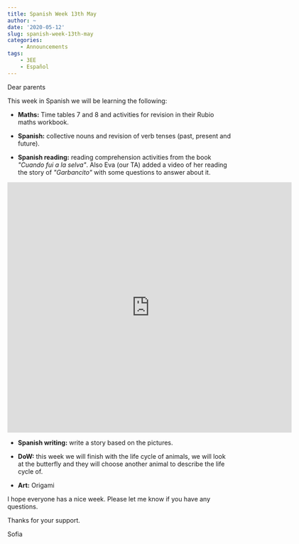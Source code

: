 ```yaml
---
title: Spanish Week 13th May
author: ~
date: '2020-05-12'
slug: spanish-week-13th-may
categories:
    - Announcements
tags:
    - 3EE
    - Español
---
```


Dear parents

This week in Spanish we will be learning the following:

* **Maths:** Time tables 7 and 8 and activities for revision in their Rubio maths workbook.

* **Spanish:** collective nouns and revision of verb tenses (past, present and future).

* **Spanish reading:** reading comprehension activities from the book *"Cuando fui a la selva"*. Also Eva (our TA) added a video of her reading the story of *"Garbancito"* with some questions to answer about it.

<iframe src="https://player.vimeo.com/video/417608228" width="640" height="564" frameborder="0" allow="autoplay; fullscreen" allowfullscreen></iframe>

* **Spanish writing:** write a story based on the pictures.

* **DoW:** this week we will finish with the life cycle of animals, we will look at the butterfly and they will choose another animal to describe the life cycle of.

* **Art:** Origami

I hope everyone has a nice week. Please let me know if you have any questions.

Thanks for your support.

Sofia
